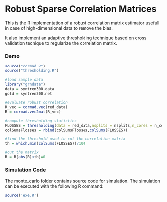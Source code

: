 # Robust Sparse Correlation Matrices

This is the R implementation of a robust correlation matrix estimator usefull in case of high-dimensional data to remove the bias. 

It also implement an adaptive thresholding technique based on cross validation tecnique to regularize the correlation matrix.

### Demo
```R
source("cormad.R")
source("thresholding.R")

#load sample data
library("grndata")
data = syntren300.data
gold = syntren300.net

#evaluate robust correlation
R_vec = cormad.vec(red_data)
R = cormad.vec2mat(R_vec)

#compute thresholding statistics
FLOSSES = thresholding(data = red_data,nsplits = nsplits,n_cores = n_cores)
colSumsFlosses = rbind(colSumsFlosses,colSums(FLOSSES))

#find the threshold used to cut the correlation matrix
th = which.min(colSums(FLOSSES))/100

#cut the matrix
R = R[abs(R)<th]=0
```

### Simulation Code

The monte_carlo folder contains source code for simulation. The simulation can be executed with the following R command:

```R
source('exe.R')

